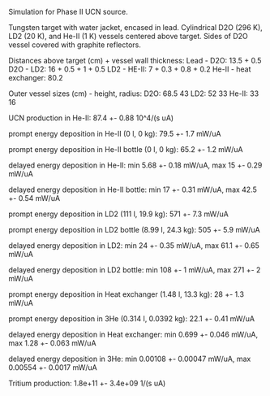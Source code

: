 Simulation for Phase II UCN source.

Tungsten target with water jacket, encased in lead.
Cylindrical D2O (296 K), LD2 (20 K), and He-II (1 K) vessels centered above target.
Sides of D2O vessel covered with graphite reflectors.

Distances above target (cm) + vessel wall thickness:
Lead - D2O: 13.5 + 0.5
D2O - LD2: 16 + 0.5 + 1 + 0.5
LD2 - HE-II: 7 + 0.3 + 0.8 + 0.2
He-II - heat exchanger: 80.2

Outer vessel sizes (cm) - height, radius:
D2O: 68.5 43
LD2: 52 33
He-II: 33 16

UCN production in He-II:
87.4 +- 0.88 10^4/(s uA)

prompt energy deposition in He-II (0 l, 0 kg):
79.5 +- 1.7 mW/uA

prompt energy deposition in He-II bottle (0 l, 0 kg):
65.2 +- 1.2 mW/uA

delayed energy deposition in He-II:
min 5.68 +- 0.18 mW/uA, max 15 +- 0.29 mW/uA

delayed energy deposition in He-II bottle:
min 17 +- 0.31 mW/uA, max 42.5 +- 0.54 mW/uA

prompt energy deposition in LD2 (111 l, 19.9 kg):
571 +- 7.3 mW/uA

prompt energy deposition in LD2 bottle (8.99 l, 24.3 kg):
505 +- 5.9 mW/uA

delayed energy deposition in LD2:
min 24 +- 0.35 mW/uA, max 61.1 +- 0.65 mW/uA

delayed energy deposition in LD2 bottle:
min 108 +- 1 mW/uA, max 271 +- 2 mW/uA

prompt energy deposition in Heat exchanger (1.48 l, 13.3 kg):
28 +- 1.3 mW/uA

prompt energy deposition in 3He (0.314 l, 0.0392 kg):
22.1 +- 0.41 mW/uA

delayed energy deposition in Heat exchanger:
min 0.699 +- 0.046 mW/uA, max 1.28 +- 0.063 mW/uA

delayed energy deposition in 3He:
min 0.00108 +- 0.00047 mW/uA, max 0.00554 +- 0.0017 mW/uA

Tritium production:
1.8e+11 +- 3.4e+09 1/(s uA)

